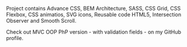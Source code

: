 Project contains Advance CSS, BEM Architecture, SASS, CSS Grid, CSS Flexbox, CSS animatios, SVG icons, Reusable code HTML5, Intersection Observer and Smooth Scroll. 

Check out MVC OOP PhP version - with validation fields - on my GitHub profile.
